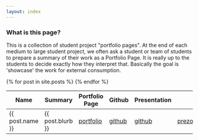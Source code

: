 ```yaml
---
layout: index
---
```

### What is this page?

This is a collection of student project "portfolio pages". At the end of each medium to large student project, we often ask a student or team of students to prepare a summary of their work as a Portfolio Page. It is really up to the students to decide exactly how they interpret that. Basically the goal is 'showcase' the work for external consumption.


<table id="projects" class="display">
    <thead>
        <tr>
            <th>Name</th>
            <th>Summary</th>
            <th>Portfolio Page</th>
            <th>Github</th>
            <th>Presentation<th>
            <th>Course</th>
            <th>Date</th>
        </tr>
    </thead>
    <tbody>
      {% for post in site.posts %}
        <tr>
            <td> {{ post.name }} </th>
            <td> {{ post.blurb }} </td>
            <td> <a href="{{ post.porfolio }}">portfolio</a>
            <td> <a href="{{ post.github }}">github</a>
            <td> <a href="{{ post.github }}">github</a>
            <td> <a href="{{ post.presentation }}">prezo</a>
            <td> {{ post.course }} </td>
            <td> {{ post.semester}} </td>
        </tr>
      {% endfor %}
    </tbody>
</table>
